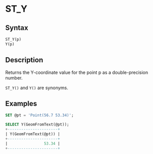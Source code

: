 # ST_Y

## Syntax

```sql
ST_Y(p)
Y(p)
```

## Description

Returns the Y-coordinate value for the point p as a double-precision number.

`ST_Y()` and `Y()` are synonyms.

## Examples

```sql
SET @pt = 'Point(56.7 53.34)';

SELECT Y(GeomFromText(@pt));
+----------------------+
| Y(GeomFromText(@pt)) |
+----------------------+
|                53.34 |
+----------------------+
```